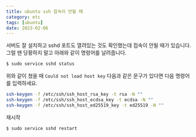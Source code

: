 ```yaml
---
title: ubuntu ssh 접속이 안될 때
category: etc
tags: [ubuntu]
date: 2023-02-06
---
```


서버도 잘 설치하고 sshd 포트도 열려있는 것도 확인했는데 접속이 안될 때가 있습니다. 그럴 땐 당황하지 말고 아래와 같이 명령어를 날려줍니다.

```bash
$ sudo service sshd status
```

위와 같이 쳤을 때 `Could not load host key` 다음과 같은 문구가 있다면 다음 명령어를 입력하세요.

```bash
ssh-keygen -f /etc/ssh/ssh_host_rsa_key -t rsa -N ""
ssh-keygen -f /etc/ssh/ssh_host_ecdsa_key -t ecdsa -N ""
ssh-keygen -f /etc/ssh/ssh_host_ed25519_key -t ed25519 -N ""
```

재시작

```bash
$ sudo service sshd restart
```
